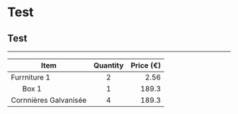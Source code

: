 # Test

## Test
---

|Item|Quantity|Price (€)|
| ------------- |:-------------:| -----:|
|Furrniture 1|2|2.56|
|&nbsp; &nbsp; &nbsp; Box 1|1|189.3|
|    Cornnières Galvanisée|4|189.3|
